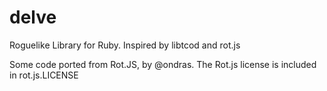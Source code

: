 delve
=====

Roguelike Library for Ruby. Inspired by libtcod and rot.js

Some code ported from Rot.JS, by @ondras. The Rot.js license is included in rot.js.LICENSE
